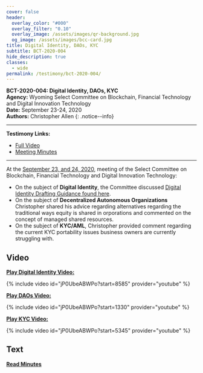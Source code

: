 ```yaml
---
cover: false
header:
  overlay_color: "#000"
  overlay_filter: "0.10"
  overlay_image: /assets/images/qr-background.jpg
  og_image: /assets/images/bcc-card.jpg
title: Digital Identity, DAOs, KYC
subtitle: BCT-2020-004
hide_description: true
classes:
  - wide
permalink: /testimony/bct-2020-004/
---
```


**BCT-2020-004: Digital Identity, DAOs, KYC**<br>
**Agency:** Wyoming Select Committee on Blockchain, Financial Technology and Digital Innovation Technology<br>
**Date:** September 23-24, 2020<br>
**Authors:** Christopher Allen
{: .notice--info}

---

**Testimony Links:**
* [Full Video](https://www.youtube.com/watch?v=jP0UbeABWPo)
* [Meeting Minutes](https://wyoleg.gov/InterimCommittee/2020/S19-20200923MeetingMinutes.pdf)

---

At the [September 23, and 24, 2020](https://wyoleg.gov/InterimCommittee/2020/S19-20200923MeetingMinutes.pdf), meeting of the Select Committee on Blockchain, Financial Technology and Digital Innovation Technology:
* On the subject of **Digital Identity**, the Committee discussed [Digital Identity Drafting Guidance found here](https://wyoleg.gov/InterimCommittee/2020/S19-202009233-01DigitalIdentityDraftingGuidance.pdf). 
* On the subject of **Decentralized Autonomous Organizations** Christopher shared his advice regarding alternatives regarding the traditional ways equity is shared in orporations and commented on the concept of managed shared resources. 
* On the subject of **KYC/AML**, Christopher provided comment regarding the current KYC portability issues business owners are currently struggling with.

## Video

[**Play Digital Identity Video:**](https://www.youtube.com/watch?v=jP0UbeABWPo&t=8585s)

{% include video id="jP0UbeABWPo?start=8585" provider="youtube" %}

[**Play DAOs Video:**](https://www.youtube.com/watch?v=jP0UbeABWPo&t=1330s)

{% include video id="jP0UbeABWPo?start=1330" provider="youtube" %}

[**Play KYC Video:**](https://www.youtube.com/watch?v=jP0UbeABWPo&t=5345s)

{% include video id="jP0UbeABWPo?start=5345" provider="youtube" %}

## Text

<a href="https://wyoleg.gov/InterimCommittee/2020/S19-20200923MeetingMinutes.pdf"><b>Read Minutes</b></a>
